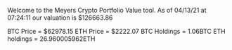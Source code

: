 Welcome to the Meyers Crypto Portfolio Value tool. 
As of 04/13/21 at 07:24:11 our valuation is $126663.86 

BTC Price = $62978.15
 ETH Price = $2222.07
BTC Holdings = 1.06BTC
 ETH holdings = 26.960005962ETH 
